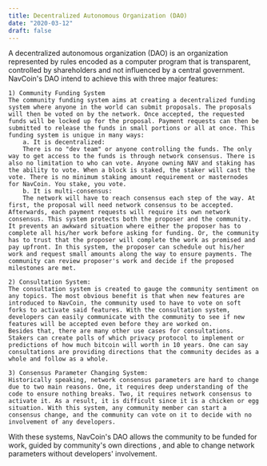 ```yaml
---
title: Decentralized Autonomous Organization (DAO)
date: "2020-03-12"
draft: false
---
```


A decentralized autonomous organization (DAO) is an organization represented by rules encoded as a computer program that is transparent, controlled by shareholders and not influenced by a central government. NavCoin's DAO intend to achieve this with three major features:


	1) Community Funding System
	The community funding system aims at creating a decentralized funding system where anyone in the world can submit proposals. The proposals will then be voted on by the network. Once accepted, the requested funds will be locked up for the proposal. Payment requests can then be submitted to release the funds in small portions or all at once. This funding system is unique in many ways:
		a. It is decentralized: 
		There is no "dev team" or anyone controlling the funds. The only way to get access to the funds is through network consensus. There is also no limitation to who can vote. Anyone owning NAV and staking has the ability to vote. When a block is staked, the staker will cast the vote. There is no minimum staking amount requirement or masternodes for NavCoin. You stake, you vote.
		b. It is multi-consensus: 
		The network will have to reach consensus each step of the way. At first, the proposal will need network consensus to be accepted. Afterwards, each payment requests will require its own network consensus. This system protects both the proposer and the community. It prevents an awkward situation where either the proposer has to complete all his/her work before asking for funding. Or, the community has to trust that the proposer will complete the work as promised and pay upfront. In this system, the proposer can schedule out his/her work and request small amounts along the way to ensure payments. The community can review proposer's work and decide if the proposed milestones are met.
		
	2) Consultation System:
	The consultation system is created to gauge the community sentiment on any topics. The most obvious benefit is that when new features are introduced to NavCoin, the community used to have to vote on soft forks to activate said features. With the consultation system, developers can easily communicate with the community to see if new features will be accepted even before they are worked on.
	Besides that, there are many other use cases for consultations. Stakers can create polls of which privacy protocol to implement or predictions of how much bitcoin will worth in 10 years. One can say consultations are providing directions that the community decides as a whole and follow as a whole.
	
	3) Consensus Parameter Changing System:
	Historically speaking, network consensus parameters are hard to change due to two main reasons. One, it requires deep understanding of the code to ensure nothing breaks. Two, it requires network consensus to activate it. As a result, it is difficult since it is a chicken or egg situation. With this system, any community member can start a consensus change, and the community can vote on it to decide with no involvement of any developers.
	
With these systems, NavCoin's DAO allows the community to be funded for work, guided by community's own directions , and able to change network parameters without developers' involvement. 


